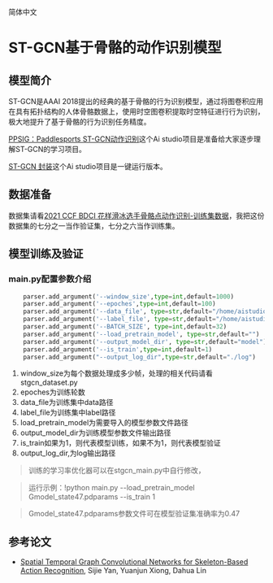 简体中文

# ST-GCN基于骨骼的动作识别模型


## 模型简介

ST-GCN是AAAI 2018提出的经典的基于骨骼的行为识别模型，通过将图卷积应用在具有拓扑结构的人体骨骼数据上，使用时空图卷积提取时空特征进行行为识别，极大地提升了基于骨骼的行为识别任务精度。

[PPSIG：Paddlesports ST-GCN动作识别](https://aistudio.baidu.com/aistudio/projectdetail/4224807)这个Ai studio项目是准备给大家逐步理解ST-GCN的学习项目。

[ST-GCN 封装](https://aistudio.baidu.com/aistudio/projectdetail/4438309)这个Ai studio项目是一键运行版本。


## 数据准备

数据集请看[2021 CCF BDCI 花样滑冰选手骨骼点动作识别-训练集数据](https://aistudio.baidu.com/aistudio/datasetdetail/104925)，我把这份数据集的七分之一当作验证集，七分之六当作训练集。


## 模型训练及验证

### main.py配置参数介绍
```python
    parser.add_argument('--window_size',type=int,default=1000)
    parser.add_argument('--epoches',type=int,default=100)
    parser.add_argument('--data_file', type=str,default="/home/aistudio/data/data104925/train_data.npy")
    parser.add_argument('--label_file', type=str,default="/home/aistudio/data/data104925/train_label.npy")
    parser.add_argument('--BATCH_SIZE', type=int,default=32) 
    parser.add_argument('--load_pretrain_model', type=str,default="")
    parser.add_argument('--output_model_dir', type=str,default="model")
    parser.add_argument('--is_train',type=int,default=1)
    parser.add_argument("--output_log_dir",type=str,default="./log")
```
1. window_size为每个数据处理成多少帧，处理的相关代码请看stgcn_dataset.py
2. epoches为训练轮数
3. data_file为训练集中data路径
4. label_file为训练集中label路径
5. load_pretrain_model为需要导入的模型参数文件路径
6. output_model_dir为训练模型参数文件输出路径
7. is_train如果为1，则代表模型训练，如果不为1，则代表模型验证
8. output_log_dir,为log输出路径

>训练的学习率优化器可以在stgcn_main.py中自行修改，

>运行示例：!python main.py  --load_pretrain_model Gmodel_state47.pdparams --is_train 1

>Gmodel_state47.pdparams参数文件可在模型验证集准确率为0.47


## 参考论文

- [Spatial Temporal Graph Convolutional Networks for Skeleton-Based Action Recognition](https://arxiv.org/abs/1801.07455), Sijie Yan, Yuanjun Xiong, Dahua Lin